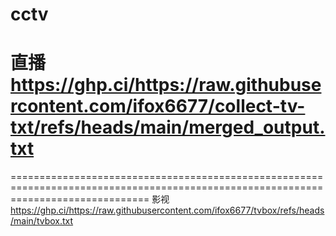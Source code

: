 # cctv
直播
https://ghp.ci/https://raw.githubusercontent.com/ifox6677/collect-tv-txt/refs/heads/main/merged_output.txt
====================================================================================================================================
====================================================================================================================================
影视
https://ghp.ci/https://raw.githubusercontent.com/ifox6677/tvbox/refs/heads/main/tvbox.txt
